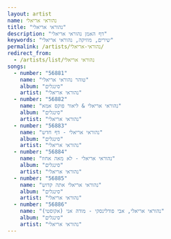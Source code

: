 ```yaml
---
layout: artist
name: נהוראי אריאלי
title: "נהוראי אריאלי"
description: "דף האמן נהוראי אריאלי"
keywords: "שירים, מוזיקה, נהוראי אריאלי"
permalink: /artists/נהוראי-אריאלי/
redirect_from:
  - /artists/list/נהוראי אריאלי
songs:
  - number: "56881"
    name: "טוהר נהוראי אריאלי"
    album: "סינגלים"
    artist: "נהוראי אריאלי"
  - number: "56882"
    name: "נהוראי אריאלי & ליאור פוקס אמא"
    album: "סינגלים"
    artist: "נהוראי אריאלי"
  - number: "56883"
    name: "נהוראי אריאלי - דף חדש"
    album: "סינגלים"
    artist: "נהוראי אריאלי"
  - number: "56884"
    name: "נהוראי אריאלי - לא מאה אחוז"
    album: "סינגלים"
    artist: "נהוראי אריאלי"
  - number: "56885"
    name: "נהוראי אריאלי אתה קדוש"
    album: "סינגלים"
    artist: "נהוראי אריאלי"
  - number: "56886"
    name: "נהוראי אריאלי, אבי פודלינסקי - מודה אני (אקוסטי)"
    album: "סינגלים"
    artist: "נהוראי אריאלי"
---
```

